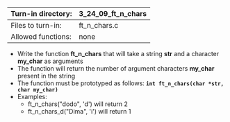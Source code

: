 Turn-in directory: | 3_24_09_ft_n_chars |
-------------|-------------|
Files to turn-in: | ft_n_chars.c |
Allowed functions: | none
* Write the function **ft_n_chars** that will take a string **str** and a character **my_char** as arguments
* The function will return the number of argument characters **my_char** present in the string
* The function must be prototyped as follows:
  **`int ft_n_chars(char *str, char my_char)`**
* Examples:
  - ft_n_chars("dodo", 'd') will return 2
  - ft_n_chars_d("Dima", 'i') will return 1
